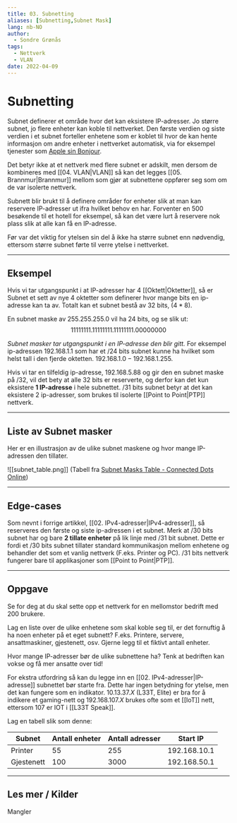 ```yaml
---
title: 03. Subnetting
aliases: [Subnetting,Subnet Mask]
lang: nb-NO
author:
  - Sondre Grønås
tags:
  - Nettverk
  - VLAN
date: 2022-04-09
---
```

# Subnetting
Subnet definerer et område hvor det kan eksistere IP-adresser. Jo større subnet, jo flere enheter kan koble til nettverket. Den første verdien og siste verdien i et subnet forteller enhetene som er koblet til hvor de kan hente informasjon om andre enheter i nettverket automatisk, via for eksempel tjenester som [Apple sin Bonjour](https://developer.apple.com/bonjour/). 

Det betyr ikke at et nettverk med flere subnet er adskilt, men dersom de kombineres med [[04. VLAN|VLAN]] så kan det legges [[05. Brannmur|Brannmur]] mellom som gjør at subnettene oppfører seg som om de var isolerte nettverk.

Subnett blir brukt til å definere områder for enheter slik at man kan reservere IP-adresser ut ifra hvilket behov en har. Forventer en $500$ besøkende til et hotell for eksempel, så kan det være lurt å reservere nok plass slik at alle kan få en IP-adresse.

Før var det viktig for ytelsen sin del å ikke ha større subnet enn nødvendig, ettersom større subnet førte til verre ytelse i nettverket.

---
## Eksempel
Hvis vi tar utgangspunkt i at IP-adresser har 4 [[Oktett|Oktetter]], så er Subnet et sett av nye 4 oktetter som definerer hvor mange bits en ip-adresse kan ta av. Totalt kan et subnet bestå av 32 bits, ($4*8$).

En subnet maske av 255.255.255.0 vil ha 24 bits, og se slik ut:
$$
1111 1111 .1111 1111 .1111 1111 .0000 0000
$$

*Subnet masker tar utgangspunkt i en IP-adresse den blir gitt.*
For eksempel ip-adressen $192.168.1.1$ som har et $/24$ bits subnet kunne ha hvilket som helst tall i den fjerde oktetten. $192.168.1.0-192.168.1.255$.

Hvis vi tar en tilfeldig ip-adresse, $192.168.5.88$ og gir den en subnet maske på $/32$, vil det bety at alle 32 bits er reserverte, og derfor kan det kun eksistere **1 IP-adresse** i hele subnettet. $/31$ bits subnet betyr at det kan eksistere 2 ip-adresser, som brukes til isolerte [[Point to Point|PTP]] nettverk.

---
## Liste av Subnet masker
Her er en illustrasjon av de ulike subnet maskene og hvor mange IP-adressen den tillater.

![[subnet_table.png]]
(Tabell fra [Subnet Masks Table - Connected Dots Online](https://www.connecteddots.online/resources/blog/subnet-masks-table))

---
## Edge-cases
Som nevnt i forrige artikkel, [[02. IPv4-adresser|IPv4-adresser]], så reserveres den første og siste ip-adressen i et subnet. Merk at $/30$ bits subnet har og bare **2 tillate enheter** på lik linje med $/31$ bit subnet. Dette er fordi et $/30$ bits subnet tillater standard kommunikasjon mellom enhetene og behandler det som et vanlig nettverk (F.eks. Printer og PC). $/31$ bits nettverk fungerer bare til applikasjoner som [[Point to Point|PTP]].

---
## Oppgave
Se for deg at du skal sette opp et nettverk for en mellomstor bedrift med 200 brukere.

Lag en liste over de ulike enhetene som skal koble seg til, er det fornuftig å ha noen enheter på et eget subnett? F.eks. Printere, servere, ansattmaskiner, gjestenett, osv. Gjerne legg til et fiktivt antall enheter.

Hvor mange IP-adresser bør de ulike subnettene ha? Tenk at bedriften kan vokse og få mer ansatte over tid!

For ekstra utfordring så kan du legge inn en [[02. IPv4-adresser|IP-adresse]] subnettet bør starte fra. Dette har ingen betydning for ytelse, men det kan fungere som en indikator. $10.13.37.X$ (L33T, Elite) er bra for å indikere et gaming-nett og $192.168.107.X$ brukes ofte som et [[IoT]] nett, ettersom 107 er IOT i [[L33T Speak]].

Lag en tabell slik som denne:

| Subnet | Antall enheter | Antall adresser | Start IP |
| -- | -- | -- | -- |
| Printer | 55 | 255 | 192.168.10.1 |
| Gjestenett | 100 | 3000 | 192.168.50.1 |

---
## Les mer / Kilder
Mangler